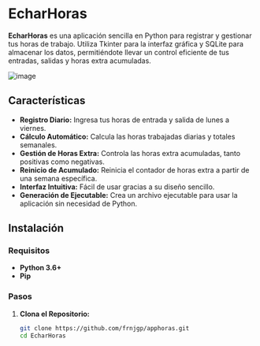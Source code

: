 # EcharHoras

**EcharHoras** es una aplicación sencilla en Python para registrar y gestionar tus horas de trabajo. Utiliza Tkinter para la interfaz gráfica y SQLite para almacenar los datos, permitiéndote llevar un control eficiente de tus entradas, salidas y horas extra acumuladas.

![image](https://github.com/user-attachments/assets/721c7b69-d3d2-4586-b5ef-f8b947b93da7)


## Características

- **Registro Diario:** Ingresa tus horas de entrada y salida de lunes a viernes.
- **Cálculo Automático:** Calcula las horas trabajadas diarias y totales semanales.
- **Gestión de Horas Extra:** Controla las horas extra acumuladas, tanto positivas como negativas.
- **Reinicio de Acumulado:** Reinicia el contador de horas extra a partir de una semana específica.
- **Interfaz Intuitiva:** Fácil de usar gracias a su diseño sencillo.
- **Generación de Ejecutable:** Crea un archivo ejecutable para usar la aplicación sin necesidad de Python.

## Instalación

### Requisitos

- **Python 3.6+**
- **Pip**

### Pasos

1. **Clona el Repositorio:**

   ```bash
   git clone https://github.com/frnjgp/apphoras.git
   cd EcharHoras
